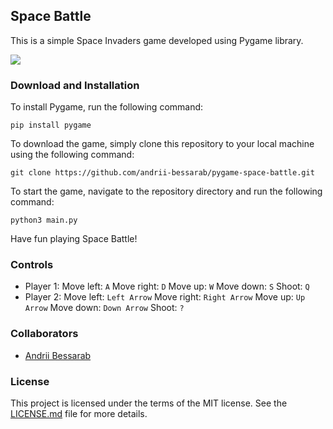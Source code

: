 ## Space Battle
This is a simple Space Invaders game developed using Pygame library.

![](https://i.ibb.co/QHdMGbG/Screenshot-2023-03-08-at-2-55-55-PM.png)

### Download and Installation
To install Pygame, run the following command:
``` terminal
pip install pygame
```
To download the game, simply clone this repository to your local machine using the following command:
``` terminal
git clone https://github.com/andrii-bessarab/pygame-space-battle.git
```
To start the game, navigate to the repository directory and run the following command:
``` terminal
python3 main.py
```
Have fun playing Space Battle!

### Controls
- Player 1:
Move left: `A`
Move right: `D`
Move up: `W`
Move down: `S`
Shoot: `Q`
- Player 2:
Move left: `Left Arrow`
Move right: `Right Arrow`
Move up: `Up Arrow`
Move down: `Down Arrow`
Shoot: `?`

### Collaborators
- [Andrii Bessarab](https://github.com/andriibessarab)

### License
This project is licensed under the terms of the MIT license. See the [LICENSE.md](https://github.com/andriibessarab/pygame-space-battle/blob/main/LICENSE.md) file for more details.
